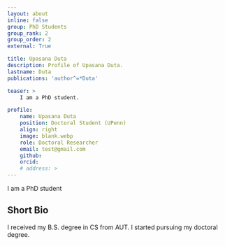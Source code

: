 ```yaml
---
layout: about
inline: false
group: PhD Students
group_rank: 2
group_order: 2
external: True

title: Upasana Duta
description: Profile of Upasana Duta.
lastname: Duta
publications: 'author^=*Duta'

teaser: >
    I am a PhD student.

profile:
    name: Upasana Duta
    position: Doctoral Student (UPenn)  
    align: right
    image: blank.webp
    role: Doctoral Researcher
    email: test@gmail.com
    github: 
    orcid: 
    # address: >
---
```


I am a PhD student

## Short Bio

I received my B.S. degree in CS from AUT. I started pursuing my doctoral degree.